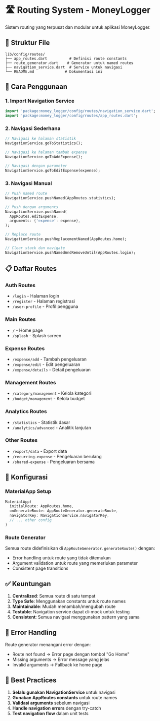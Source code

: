 # 🛣️ Routing System - MoneyLogger

Sistem routing yang terpusat dan modular untuk aplikasi MoneyLogger.

## 📁 Struktur File

```
lib/config/routes/
├── app_routes.dart          # Definisi route constants
├── route_generator.dart    # Generator untuk named routes
├── navigation_service.dart  # Service untuk navigasi
└── README.md              # Dokumentasi ini
```

## 🚀 Cara Penggunaan

### 1. Import Navigation Service
```dart
import 'package:money_logger/config/routes/navigation_service.dart';
import 'package:money_logger/config/routes/app_routes.dart';
```

### 2. Navigasi Sederhana
```dart
// Navigasi ke halaman statistik
NavigationService.goToStatistics();

// Navigasi ke halaman tambah expense
NavigationService.goToAddExpense();

// Navigasi dengan parameter
NavigationService.goToEditExpense(expense);
```

### 3. Navigasi Manual
```dart
// Push named route
NavigationService.pushNamed(AppRoutes.statistics);

// Push dengan arguments
NavigationService.pushNamed(
  AppRoutes.editExpense,
  arguments: {'expense': expense},
);

// Replace route
NavigationService.pushReplacementNamed(AppRoutes.home);

// Clear stack dan navigate
NavigationService.pushNamedAndRemoveUntil(AppRoutes.login);
```

## 📋 Daftar Routes

### Auth Routes
- `/login` - Halaman login
- `/register` - Halaman registrasi
- `/user-profile` - Profil pengguna

### Main Routes
- `/` - Home page
- `/splash` - Splash screen

### Expense Routes
- `/expense/add` - Tambah pengeluaran
- `/expense/edit` - Edit pengeluaran
- `/expense/details` - Detail pengeluaran

### Management Routes
- `/category/management` - Kelola kategori
- `/budget/management` - Kelola budget

### Analytics Routes
- `/statistics` - Statistik dasar
- `/analytics/advanced` - Analitik lanjutan

### Other Routes
- `/export/data` - Export data
- `/recurring-expense` - Pengeluaran berulang
- `/shared-expense` - Pengeluaran bersama

## 🔧 Konfigurasi

### MaterialApp Setup
```dart
MaterialApp(
  initialRoute: AppRoutes.home,
  onGenerateRoute: AppRouteGenerator.generateRoute,
  navigatorKey: NavigationService.navigatorKey,
  // ... other config
)
```

### Route Generator
Semua route didefinisikan di `AppRouteGenerator.generateRoute()` dengan:
- Error handling untuk route yang tidak ditemukan
- Argument validation untuk route yang memerlukan parameter
- Consistent page transitions

## ✅ Keuntungan

1. **Centralized**: Semua route di satu tempat
2. **Type Safe**: Menggunakan constants untuk route names
3. **Maintainable**: Mudah menambah/mengubah route
4. **Testable**: Navigation service dapat di-mock untuk testing
5. **Consistent**: Semua navigasi menggunakan pattern yang sama

## 🐛 Error Handling

Route generator menangani error dengan:
- Route not found → Error page dengan tombol "Go Home"
- Missing arguments → Error message yang jelas
- Invalid arguments → Fallback ke home page

## 📝 Best Practices

1. **Selalu gunakan NavigationService** untuk navigasi
2. **Gunakan AppRoutes constants** untuk route names
3. **Validasi arguments** sebelum navigasi
4. **Handle navigation errors** dengan try-catch
5. **Test navigation flow** dalam unit tests
